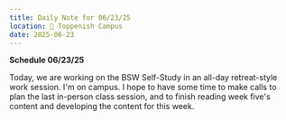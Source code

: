 ```yaml
---
title: Daily Note for 06/23/25
location: 🏫 Toppenish Campus
date: 2025-06-23
---
```

**Schedule 06/23/25**

Today, we are working on the BSW Self-Study in an all-day retreat-style work session. I'm on campus. I hope to have some time to make calls to plan the last in-person class session, and to finish reading week five's content and developing the content for this week.